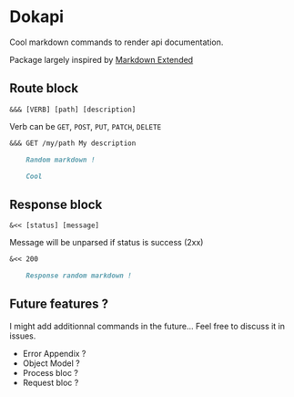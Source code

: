 # Dokapi

Cool markdown commands to render api documentation.

Package largely inspired by [Markdown Extended](https://github.com/qjebbs/vscode-markdown-extended)

## Route block

`&&& [VERB] [path] [description]`

Verb can be `GET`, `POST`, `PUT`, `PATCH`, `DELETE`

```md
&&& GET /my/path My description

	Random markdown !

	Cool
```


## Response block

`&<< [status] [message]`

Message will be unparsed if status is success (2xx)

```md
&<< 200

	Response random markdown !
```


## Future features ?

I might add additionnal commands in the future... Feel free to discuss it in issues.
* Error Appendix ?
* Object Model ?
* Process bloc ?
* Request bloc ?